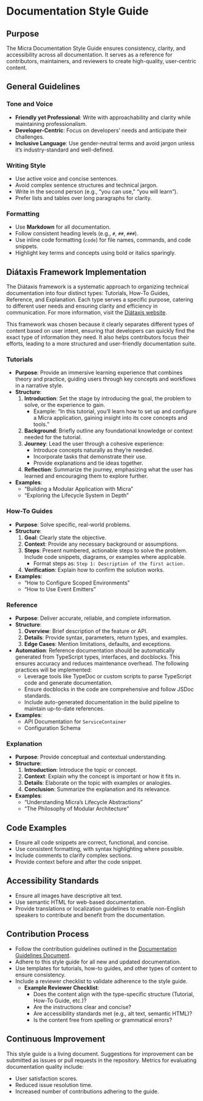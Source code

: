 # Documentation Style Guide

## Purpose

The Micra Documentation Style Guide ensures consistency, clarity, and accessibility across all documentation. It serves as a reference for contributors, maintainers, and reviewers to create high-quality, user-centric content.

## General Guidelines

### Tone and Voice

- **Friendly yet Professional**: Write with approachability and clarity while maintaining professionalism.
- **Developer-Centric**: Focus on developers’ needs and anticipate their challenges.
- **Inclusive Language**: Use gender-neutral terms and avoid jargon unless it’s industry-standard and well-defined.

### Writing Style

- Use active voice and concise sentences.
- Avoid complex sentence structures and technical jargon.
- Write in the second person (e.g., “you can use,” “you will learn”).
- Prefer lists and tables over long paragraphs for clarity.

### Formatting

- Use **Markdown** for all documentation.
- Follow consistent heading levels (e.g., `#`, `##`, `###`).
- Use inline code formatting (`code`) for file names, commands, and code snippets.
- Highlight key terms and concepts using bold or italics sparingly.

## Diátaxis Framework Implementation

The Diátaxis framework is a systematic approach to organizing technical documentation into four distinct types: Tutorials, How-To Guides, Reference, and Explanation. Each type serves a specific purpose, catering to different user needs and ensuring clarity and efficiency in communication. For more information, visit the [Diátaxis website](https://diataxis.fr).

This framework was chosen because it clearly separates different types of content based on user intent, ensuring that developers can quickly find the exact type of information they need. It also helps contributors focus their efforts, leading to a more structured and user-friendly documentation suite.

### Tutorials

- **Purpose**: Provide an immersive learning experience that combines theory and practice, guiding users through key concepts and workflows in a narrative style.
- **Structure**:
  1. **Introduction**: Set the stage by introducing the goal, the problem to solve, or the experience to gain.
     - Example: “In this tutorial, you’ll learn how to set up and configure a Micra application, gaining insight into its core concepts and tools.”
  2. **Background**: Briefly outline any foundational knowledge or context needed for the tutorial.
  3. **Journey**: Lead the user through a cohesive experience:
     - Introduce concepts naturally as they’re needed.
     - Incorporate tasks that demonstrate their use.
     - Provide explanations and tie ideas together.
  4. **Reflection**: Summarize the journey, emphasizing what the user has learned and encouraging them to explore further.
- **Examples**:
  - “Building a Modular Application with Micra”
  - “Exploring the Lifecycle System in Depth”

### How-To Guides

- **Purpose**: Solve specific, real-world problems.
- **Structure**:
  1. **Goal**: Clearly state the objective.
  2. **Context**: Provide any necessary background or assumptions.
  3. **Steps**: Present numbered, actionable steps to solve the problem. Include code snippets, diagrams, or examples where applicable.
     - Format steps as: `Step 1: Description of the first action.`
  4. **Verification**: Explain how to confirm the solution works.
- **Examples**:
  - “How to Configure Scoped Environments”
  - “How to Use Event Emitters”

### Reference

- **Purpose**: Deliver accurate, reliable, and complete information.
- **Structure**:
  1. **Overview**: Brief description of the feature or API.
  2. **Details**: Provide syntax, parameters, return types, and examples.
  3. **Edge Cases**: Mention limitations, defaults, and exceptions.
- **Automation**:
  Reference documentation should be automatically generated from TypeScript types, interfaces, and docblocks. This ensures accuracy and reduces maintenance overhead. The following practices will be implemented:
  - Leverage tools like TypeDoc or custom scripts to parse TypeScript code and generate documentation.
  - Ensure docblocks in the code are comprehensive and follow JSDoc standards.
  - Include auto-generated documentation in the build pipeline to maintain up-to-date references.
- **Examples**:
  - API Documentation for `ServiceContainer`
  - Configuration Schema

### Explanation

- **Purpose**: Provide conceptual and contextual understanding.
- **Structure**:
  1. **Introduction**: Introduce the topic or concept.
  2. **Context**: Explain why the concept is important or how it fits in.
  3. **Details**: Elaborate on the topic with examples or analogies.
  4. **Conclusion**: Summarize the explanation and its relevance.
- **Examples**:
  - “Understanding Micra’s Lifecycle Abstractions”
  - “The Philosophy of Modular Architecture”

## Code Examples

- Ensure all code snippets are correct, functional, and concise.
- Use consistent formatting, with syntax highlighting where possible.
- Include comments to clarify complex sections.
- Provide context before and after the code snippet.

## Accessibility Standards

- Ensure all images have descriptive alt text.
- Use semantic HTML for web-based documentation.
- Provide translations or localization guidelines to enable non-English speakers to contribute and benefit from the documentation.

## Contribution Process

- Follow the contribution guidelines outlined in the [Documentation Guidelines Document](../contributing/Documentation%20Guidelines.md).
- Adhere to this style guide for all new and updated documentation.
- Use templates for tutorials, how-to guides, and other types of content to ensure consistency.
- Include a reviewer checklist to validate adherence to the style guide.
  - **Example Reviewer Checklist**:
    - Does the content align with the type-specific structure (Tutorial, How-To Guide, etc.)?
    - Are the instructions clear and concise?
    - Are accessibility standards met (e.g., alt text, semantic HTML)?
    - Is the content free from spelling or grammatical errors?

## Continuous Improvement

This style guide is a living document. Suggestions for improvement can be submitted as issues or pull requests in the repository. Metrics for evaluating documentation quality include:

- User satisfaction scores.
- Reduced issue resolution time.
- Increased number of contributions adhering to the guide.
